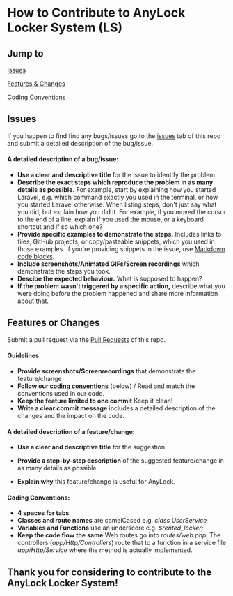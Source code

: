 # How to Contribute to AnyLock Locker System (LS)

## Jump to 

[Issues](#issues)

[Features & Changes](#features-or-changes)

[Coding Conventions](#coding-conventions)


## Issues
If you happen to find find any bugs/issues go to the [issues](https://github.com/Dmitri-2/AnyLock-LS/issues) tab of this repo and submit a detailed description of the bug/issue. 

#### A detailed description of a bug/issue: 
* **Use a clear and descriptive title** for the issue to identify the problem. 
* **Describe the exact steps which reproduce the problem in as many details as possible.** For example, start by explaining how you started Laravel, e.g. which command exactly you used in the terminal, or how you started Laravel otherwise. When listing steps, don't just say what you did, but explain how you did it. For example, if you moved the cursor to the end of a line, explain if you used the mouse, or a keyboard shortcut and if so which one?
* **Provide specific examples to demonstrate the steps.** Includes links to files, GitHub projects, or copy/pasteable snippets, which you used in those examples. If you're providing snippets in the issue, use [Markdown code blocks](https://docs.github.com/en/github/writing-on-github/getting-started-with-writing-and-formatting-on-github#multiple-lines).
* **Include screenshots/Animated GIFs/Screen recordings** which demonstrate the steps you took. 
* **Descibe the expected behaviour.** What is supposed to happen? 
* **If the problem wasn't triggered by a specific action,** describe what you were doing before the problem happened and share more information about that.

## Features or Changes
Submit a pull request via the [Pull Requests](https://github.com/Dmitri-2/AnyLock-LS/pulls) of this repo. 

#### Guidelines: 
* **Provide screenshots/Screenrecordings** that demonstrate the feature/change
* **Follow our [coding conventions](#coding-conventions)** (below) / Read and match the conventions used in our code.
* **Keep the feature limited to one commit** Keep it clean! 
* **Write a clear commit message** includes a detailed description of the changes and the impact on the code.

#### A detailed description of a feature/change: 
* **Use a clear and descriptive title** for the suggestion. 
* **Provide a step-by-step description** of the suggested feature/change in as many details as possible.

* **Explain why** this feature/change is useful for AnyLock. 

#### Coding Conventions:
* **4 spaces for tabs** 
* **Classes and route names** are camelCased e.g. *class UserService*
* **Variables and Functions** use an underscore e.g. *$rented_locker;*
* **Keep the code flow the same** Web routes go into *routes/web.php*, The controllers (*app/Http/Controllers*) route that to a function in a service file *app/Http/Service* where the method is actually implemented. 

## Thank you for considering to contribute to the AnyLock Locker System!
